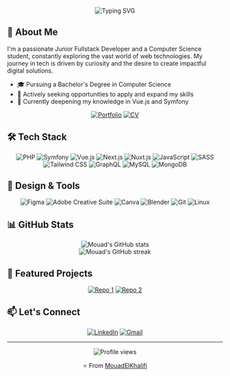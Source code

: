 <div align="center">
  <img src="https://readme-typing-svg.herokuapp.com?font=Fira+Code&pause=1000&color=2E9FD1&center=true&vCenter=true&width=435&lines=Hello%2C+I'm+Mouad+EL+Khalifi+%F0%9F%91%8B;Junior+Fullstack+Developer+%F0%9F%92%BB;Always+learning%2C+always+growing+%F0%9F%8C%B1" alt="Typing SVG" />
</div>

## 🚀 About Me

I'm a passionate Junior Fullstack Developer and a Computer Science student, constantly exploring the vast world of web technologies. My journey in tech is driven by curiosity and the desire to create impactful digital solutions.

- 🎓 Pursuing a Bachelor's Degree in Computer Science
- 💼 Actively seeking opportunities to apply and expand my skills
- 🌱 Currently deepening my knowledge in Vue.js and Symfony

<div align="center">

[![Portfolio](https://img.shields.io/badge/Portfolio-Visit%20Now-4285F4?style=for-the-badge&logo=google-chrome&logoColor=white)](https://mouadelkhalifi.fr/)
[![CV](https://img.shields.io/badge/CV-Download-34A853?style=for-the-badge&logo=adobe-acrobat-reader&logoColor=white)](https://mouadelkhalifi.fr/Mouad_El_Khalifi_F_CV.pdf)

</div>

## 🛠️ Tech Stack

<div align="center">

![PHP](https://img.shields.io/badge/PHP-777BB4?style=for-the-badge&logo=php&logoColor=white)
![Symfony](https://img.shields.io/badge/Symfony-000000?style=for-the-badge&logo=symfony&logoColor=white)
![Vue.js](https://img.shields.io/badge/Vue.js-35495E?style=for-the-badge&logo=vue.js&logoColor=4FC08D)
![Next.js](https://img.shields.io/badge/Next.js-000000?style=for-the-badge&logo=next.js&logoColor=white)
![Nuxt.js](https://img.shields.io/badge/Nuxt.js-00C58E?style=for-the-badge&logo=nuxt.js&logoColor=white)
![JavaScript](https://img.shields.io/badge/JavaScript-F7DF1E?style=for-the-badge&logo=javascript&logoColor=black)
![SASS](https://img.shields.io/badge/Sass-CC6699?style=for-the-badge&logo=sass&logoColor=white)
![Tailwind CSS](https://img.shields.io/badge/Tailwind_CSS-38B2AC?style=for-the-badge&logo=tailwind-css&logoColor=white)
![GraphQL](https://img.shields.io/badge/GraphQL-E10098?style=for-the-badge&logo=graphql&logoColor=white)
![MySQL](https://img.shields.io/badge/MySQL-4479A1?style=for-the-badge&logo=mysql&logoColor=white)
![MongoDB](https://img.shields.io/badge/MongoDB-47A248?style=for-the-badge&logo=mongodb&logoColor=white)

</div>

## 🎨 Design & Tools

<div align="center">

![Figma](https://img.shields.io/badge/Figma-F24E1E?style=for-the-badge&logo=figma&logoColor=white)
![Adobe Creative Suite](https://img.shields.io/badge/Adobe-Creative%20Suite-FF0000?style=for-the-badge&logo=adobe&logoColor=white)
![Canva](https://img.shields.io/badge/Canva-00C4CC?style=for-the-badge&logo=canva&logoColor=white)
![Blender](https://img.shields.io/badge/Blender-F5792A?style=for-the-badge&logo=blender&logoColor=white)
![Git](https://img.shields.io/badge/Git-F05032?style=for-the-badge&logo=git&logoColor=white)
![Linux](https://img.shields.io/badge/Linux-FCC624?style=for-the-badge&logo=linux&logoColor=black)

</div>

## 📊 GitHub Stats

<div align="center">
  <img src="https://github-readme-stats.vercel.app/api?username=mouadelkhalifi&show_icons=true&theme=tokyonight" alt="Mouad's GitHub stats" />
</div>

<div align="center">
  <img src="https://github-readme-streak-stats.herokuapp.com/?user=mouadelkhalifi&theme=tokyonight" alt="Mouad's GitHub streak" />
</div>

## 🌟 Featured Projects

<div align="center">

[![Repo 1](https://github-readme-stats.vercel.app/api/pin/?username=mouadelkhalifi&repo=repo-name-1&theme=tokyonight)](https://github.com/mouadelkhalifi/repo-name-1)
[![Repo 2](https://github-readme-stats.vercel.app/api/pin/?username=mouadelkhalifi&repo=repo-name-2&theme=tokyonight)](https://github.com/mouadelkhalifi/repo-name-2)

</div>

## 📫 Let's Connect

<div align="center">

[![LinkedIn](https://img.shields.io/badge/LinkedIn-0077B5?style=for-the-badge&logo=linkedin&logoColor=white)](https://www.linkedin.com/in/mouad-elkhalifi/)
[![Gmail](https://img.shields.io/badge/Gmail-D14836?style=for-the-badge&logo=gmail&logoColor=white)](mailto:mouad.elkhalifi@gmail.com)

</div>

---

<div align="center">
  <img src="https://komarev.com/ghpvc/?username=mouadelkhalifi&color=blueviolet&style=flat-square&label=Profile+Views" alt="Profile views" />
</div>

<div align="center">
  
  ⭐️ From [MouadElKhalifi](https://github.com/mouadelkhalifi)
  
</div>
